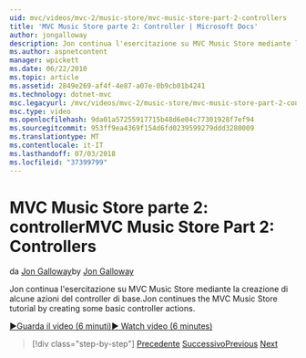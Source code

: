 ```yaml
---
uid: mvc/videos/mvc-2/music-store/mvc-music-store-part-2-controllers
title: 'MVC Music Store parte 2: Controller | Microsoft Docs'
author: jongalloway
description: Jon continua l'esercitazione su MVC Music Store mediante la creazione di alcune azioni del controller di base.
ms.author: aspnetcontent
manager: wpickett
ms.date: 06/22/2010
ms.topic: article
ms.assetid: 2849e269-af4f-4e87-a07e-0b9cb01b4241
ms.technology: dotnet-mvc
msc.legacyurl: /mvc/videos/mvc-2/music-store/mvc-music-store-part-2-controllers
msc.type: video
ms.openlocfilehash: 9da01a57255917715b48d6e04c77301928f7ef94
ms.sourcegitcommit: 953ff9ea4369f154d6fd0239599279ddd3280009
ms.translationtype: MT
ms.contentlocale: it-IT
ms.lasthandoff: 07/03/2018
ms.locfileid: "37399799"
---
```

<a name="mvc-music-store-part-2-controllers"></a><span data-ttu-id="1fa1e-103">MVC Music Store parte 2: controller</span><span class="sxs-lookup"><span data-stu-id="1fa1e-103">MVC Music Store Part 2: Controllers</span></span>
====================
<span data-ttu-id="1fa1e-104">da [Jon Galloway](https://github.com/jongalloway)</span><span class="sxs-lookup"><span data-stu-id="1fa1e-104">by [Jon Galloway](https://github.com/jongalloway)</span></span>

<span data-ttu-id="1fa1e-105">Jon continua l'esercitazione su MVC Music Store mediante la creazione di alcune azioni del controller di base.</span><span class="sxs-lookup"><span data-stu-id="1fa1e-105">Jon continues the MVC Music Store tutorial by creating some basic controller actions.</span></span>

[<span data-ttu-id="1fa1e-106">&#9654;Guarda il video (6 minuti)</span><span class="sxs-lookup"><span data-stu-id="1fa1e-106">&#9654; Watch video (6 minutes)</span></span>](https://channel9.msdn.com/Blogs/ASP-NET-Site-Videos/mvc-music-store-part-2-controllers)

> [!div class="step-by-step"]
> <span data-ttu-id="1fa1e-107">[Precedente](mvc-music-store-part-1-intro-tools-and-project-structure.md)
> [Successivo](mvc-music-store-part-3-views-and-viewmodels.md)</span><span class="sxs-lookup"><span data-stu-id="1fa1e-107">[Previous](mvc-music-store-part-1-intro-tools-and-project-structure.md)
[Next](mvc-music-store-part-3-views-and-viewmodels.md)</span></span>
